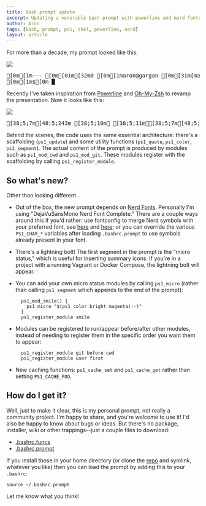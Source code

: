 ```yaml
---
title: Bash prompt update
excerpt: Updating a venerable bash prompt with powerline and nerd fonts
author: Aron
tags: [bash, prompt, ps1, skel, powerline, nerd]
layout: article
---
```


For more than a decade, my prompt looked like this:

<div class="post-image wide">
    <img src="/img/as-is/prompt-old-light.png">
</div>

<pre class="ansi">
[0m[1m--- [0m[01m[32m0 [0m[1maron@gargan [0m[31m[master] [0m[31m[vagrant-docker up] [0m[34m~/src/ss/arongriffis.com [0m[1m---------[0m
[0m[1m$[0m █
</pre>

Recently I've taken inspiration from
[Powerline](https://github.com/powerline/powerline) and
[Oh-My-Zsh](http://ohmyz.sh/) to revamp the presentation. Now it looks like
this:

<div class="post-image wide">
    <img src="/img/as-is/prompt-new-light.png">
</div>

<pre class="ansi">
[38;5;7m[48;5;243m [38;5;10m [38;5;11m[38;5;7m[48;5;243m [0m[38;5;243m[48;5;2m[38;5;7m[48;5;2m  master[38;5;7m[48;5;2m [0m[38;5;2m[48;5;4m[38;5;7m[48;5;4m ~/src/ss/arongriffis.com[38;5;7m[48;5;4m [0m[38;5;4m [0m█
</pre>

Behind the scenes, the code uses the same essential architecture: there's a
scaffolding (`ps1_update`) and some utility functions (`ps1_quote`, `ps1_color`,
`ps1_segment`). The actual content of the prompt is produced by modules such as
`ps1_mod_cwd` and `ps1_mod_git`. These modules register with the scaffolding by
calling `ps1_register_module`.

## So what's new?

Other than looking different...

* Out of the box, the new prompt depends on [Nerd Fonts](http://nerdfonts.com/).
  Personally I'm using "DejaVuSansMono Nerd Font Complete." There are a couple
  ways around this if you'd rather: use fontconfig to merge Nerd symbols with
  your preferred font, see
  [here](http://powerline.readthedocs.io/en/master/installation/linux.html#fontconfig)
  and
  [here](https://github.com/ryanoasis/nerd-fonts/blob/master/10-nerd-font-symbols.conf);
  or you can override the various `PS1_CHAR_*` variables after loading
  `.bashrc.prompt` to use symbols already present in your font.

* There's a lightning bolt! The first segment in the prompt is the "micro
  status," which is useful for inserting summary icons. If you're in a project
  with a running Vagrant or Docker Compose, the lightning bolt will appear.

* You can add your own micro status modules by calling `ps1_micro` (rather than
  calling `ps1_segment` which appends to the end of the prompt):

        ps1_mod_smile() {
          ps1_micro "$(ps1_color bright magenta):-)"
        }
        ps1_register_module smile

* Modules can be registered to run/appear before/after other modules, instead of
  needing to register them in the specific order you want them to appear:

        ps1_register_module git before cwd
        ps1_register_module user first

* New caching functions: `ps1_cache_set` and `ps1_cache_get` rather than setting
  `PS1_CACHE_FOO`.

## How do I get it?

Well, just to make it clear, this is my personal prompt, not really a community
project. I'm happy to share, and you're welcome to use it! I'd also be happy to
know about bugs or ideas. But there's no package, installer, wiki or other
trappings--just a couple files to download:

* [.bashrc.funcs](https://raw.githubusercontent.com/agriffis/skel/master/bash/.bashrc.funcs)
* [.bashrc.prompt](https://raw.githubusercontent.com/agriffis/skel/master/bash/.bashrc.prompt)

If you install those in your home directory (or clone
the [repo](https://github.com/agriffis/skel) and symlink, whatever you like)
then you can load the prompt by adding this to your `.bashrc`:

    source ~/.bashrc.prompt

Let me know what you think!
